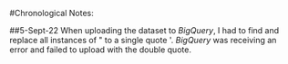 #Chronological Notes:

##5-Sept-22 
When uploading the dataset to *BigQuery*, I had to find and replace all instances of " to a single quote '. 
*BigQuery* was receiving an error and failed to upload with the double quote.
